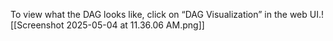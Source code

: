 To view what the DAG looks like, click on “DAG Visualization” in the web UI.![[Screenshot 2025-05-04 at 11.36.06 AM.png]]